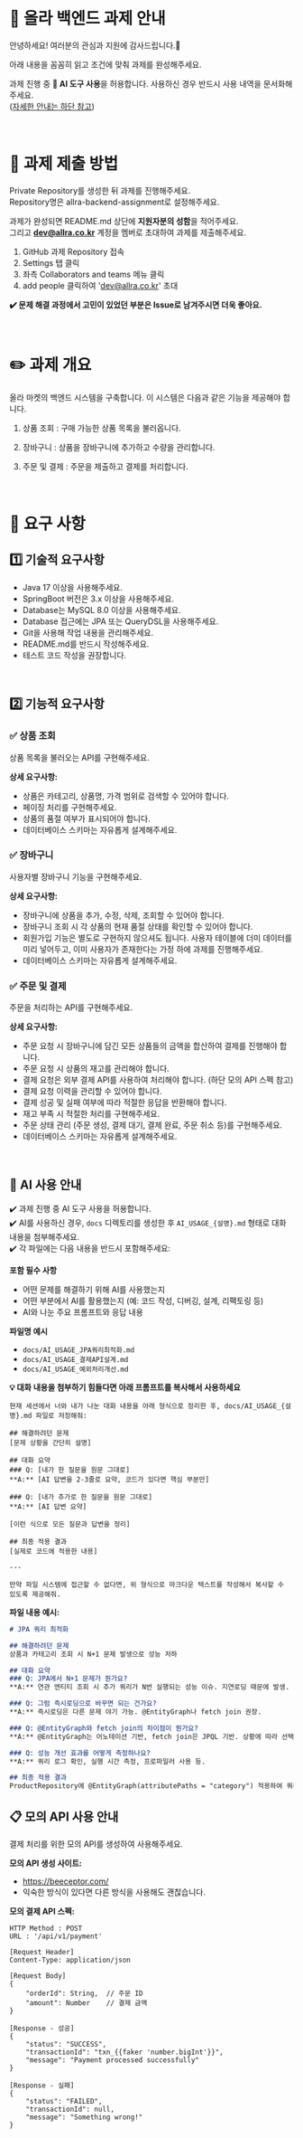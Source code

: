 # 📣 올라 백엔드 과제 안내

안녕하세요! 여러분의 관심과 지원에 감사드립니다.🤗

아래 내용을 꼼꼼히 읽고 조건에 맞춰 과제를 완성해주세요.

과제 진행 중 **🤖 AI 도구 사용**을 허용합니다. 사용하신 경우 반드시 사용 내역을 문서화해주세요.  
([자세한 안내는 하단 참고](#-ai-사용-안내))  

<br>

# 🏅 과제 제출 방법

Private Repository를 생성한 뒤 과제를 진행해주세요.  
Repository명은 allra-backend-assignment로 설정해주세요.

과제가 완성되면 README.md 상단에 **지원자분의 성함**을 적어주세요.  
그리고 **dev@allra.co.kr** 계정을 멤버로 초대하여 과제를 제출해주세요.

1. GitHub 과제 Repository 접속
2. Settings 탭 클릭
3. 좌측 Collaborators and teams 메뉴 클릭
4. add people 클릭하여 'dev@allra.co.kr' 초대

**✔️ 문제 해결 과정에서 고민이 있었던 부분은 Issue로 남겨주시면 더욱 좋아요.**

<br>

# ✏️ 과제 개요

올라 마켓의 백엔드 시스템을 구축합니다. 이 시스템은 다음과 같은 기능을 제공해야 합니다.

1. 상품 조회 : 구매 가능한 상품 목록을 불러옵니다.

2. 장바구니 : 상품을 장바구니에 추가하고 수량을 관리합니다.

3. 주문 및 결제 : 주문을 제출하고 결제를 처리합니다.

<br>

# 📝 요구 사항

## 1️⃣ 기술적 요구사항

- Java 17 이상을 사용해주세요.
- SpringBoot 버전은 3.x 이상을 사용해주세요.
- Database는 MySQL 8.0 이상을 사용해주세요.
- Database 접근에는 JPA 또는 QueryDSL을 사용해주세요.
- Git을 사용해 작업 내용을 관리해주세요.
- README.md를 반드시 작성해주세요.
- 테스트 코드 작성을 권장합니다.

<br>

## 2️⃣ 기능적 요구사항
### ✅ 상품 조회
상품 목록을 불러오는 API를 구현해주세요.

**상세 요구사항:**
- 상품은 카테고리, 상품명, 가격 범위로 검색할 수 있어야 합니다.
- 페이징 처리를 구현해주세요.
- 상품의 품절 여부가 표시되어야 합니다.
- 데이터베이스 스키마는 자유롭게 설계해주세요.

### ✅ 장바구니
사용자별 장바구니 기능을 구현해주세요.

**상세 요구사항:**
- 장바구니에 상품을 추가, 수정, 삭제, 조회할 수 있어야 합니다.
- 장바구니 조회 시 각 상품의 현재 품절 상태를 확인할 수 있어야 합니다.
- 회원가입 기능은 별도로 구현하지 않으셔도 됩니다. 사용자 테이블에 더미 데이터를 미리 넣어두고, 이미 사용자가 존재한다는 가정 하에 과제를 진행해주세요.
- 데이터베이스 스키마는 자유롭게 설계해주세요.

### ✅ 주문 및 결제
주문을 처리하는 API를 구현해주세요.

**상세 요구사항:**
- 주문 요청 시 장바구니에 담긴 모든 상품들의 금액을 합산하여 결제를 진행해야 합니다.
- 주문 요청 시 상품의 재고를 관리해야 합니다.
- 결제 요청은 외부 결제 API를 사용하여 처리해야 합니다. (하단 모의 API 스펙 참고)
- 결제 요청 이력을 관리할 수 있어야 합니다.
- 결제 성공 및 실패 여부에 따라 적절한 응답을 반환해야 합니다.
- 재고 부족 시 적절한 처리를 구현해주세요.
- 주문 상태 관리 (주문 생성, 결제 대기, 결제 완료, 주문 취소 등)를 구현해주세요.
- 데이터베이스 스키마는 자유롭게 설계해주세요.

<br>

## 🤖 AI 사용 안내

✔️  과제 진행 중 AI 도구 사용을 허용합니다.  
✔️  AI를 사용하신 경우, `docs` 디렉토리를 생성한 후 `AI_USAGE_{설명}.md` 형태로 대화 내용을 첨부해주세요.  
✔️  각 파일에는 다음 내용을 반드시 포함해주세요:

**포함 필수 사항**
- 어떤 문제를 해결하기 위해 AI를 사용했는지
- 어떤 부분에서 AI를 활용했는지 (예: 코드 작성, 디버깅, 설계, 리팩토링 등)
- AI와 나눈 주요 프롬프트와 응답 내용

**파일명 예시**
- `docs/AI_USAGE_JPA쿼리최적화.md`
- `docs/AI_USAGE_결제API설계.md`
- `docs/AI_USAGE_예외처리개선.md`

**💡 대화 내용을 첨부하기 힘들다면 아래 프롬프트를 복사해서 사용하세요**
```
현재 세션에서 너와 내가 나눈 대화 내용을 아래 형식으로 정리한 후, docs/AI_USAGE_{설명}.md 파일로 저장해줘:

## 해결하려던 문제
[문제 상황을 간단히 설명]

## 대화 요약
### Q: [내가 한 질문을 원문 그대로]
**A:** [AI 답변을 2-3줄로 요약, 코드가 있다면 핵심 부분만]

### Q: [내가 추가로 한 질문을 원문 그대로]  
**A:** [AI 답변 요약]

[이런 식으로 모든 질문과 답변을 정리]

## 최종 적용 결과
[실제로 코드에 적용한 내용]

---

만약 파일 시스템에 접근할 수 없다면, 위 형식으로 마크다운 텍스트를 작성해서 복사할 수 있도록 제공해줘.
```

**파일 내용 예시:**
```markdown
# JPA 쿼리 최적화

## 해결하려던 문제
상품과 카테고리 조회 시 N+1 문제 발생으로 성능 저하

## 대화 요약
### Q: JPA에서 N+1 문제가 뭔가요?
**A:** 연관 엔티티 조회 시 추가 쿼리가 N번 실행되는 성능 이슈. 지연로딩 때문에 발생.

### Q: 그럼 즉시로딩으로 바꾸면 되는 건가요?
**A:** 즉시로딩은 다른 문제 야기 가능. @EntityGraph나 fetch join 권장.

### Q: @EntityGraph와 fetch join의 차이점이 뭔가요?
**A:** @EntityGraph는 어노테이션 기반, fetch join은 JPQL 기반. 상황에 따라 선택.

### Q: 성능 개선 효과를 어떻게 측정하나요?
**A:** 쿼리 로그 확인, 실행 시간 측정, 프로파일러 사용 등.

## 최종 적용 결과
ProductRepository에 @EntityGraph(attributePaths = "category") 적용하여 쿼리 수를 100개에서 1개로 감소
```  

## 📋 모의 API 사용 안내

결제 처리를 위한 모의 API를 생성하여 사용해주세요.

**모의 API 생성 사이트:**
- https://beeceptor.com/
- 익숙한 방식이 있다면 다른 방식을 사용해도 괜찮습니다.

**모의 결제 API 스펙:**
```
HTTP Method : POST
URL : '/api/v1/payment'

[Request Header]
Content-Type: application/json

[Request Body]
{
    "orderId": String,  // 주문 ID
    "amount": Number    // 결제 금액
}

[Response - 성공]
{
    "status": "SUCCESS",
    "transactionId": "txn_{{faker 'number.bigInt'}}",
    "message": "Payment processed successfully"
}

[Response - 실패]
{
    "status": "FAILED",
    "transactionId": null,
    "message": "Something wrong!"
}
```





